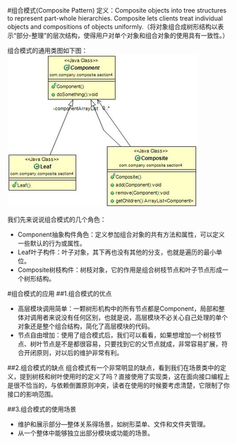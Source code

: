 #组合模式(Composite Pattern) 
定义：Composite objects into tree structures to represent part-whole hierarchies. Composite lets clients treat individual objects and compositions of objects uniformly.（将对象组合成树形结构以表示“部分-整理”的层次结构，使得用户对单个对象和组合对象的使用具有一致性。）  


组合模式的通用类图如下图：  
![Alt text](composite.jpg "组合模式类图")

我们先来说说组合模式的几个角色：

- Component抽象构件角色：定义参加组合对象的共有方法和属性，可以定义一些默认的行为或属性。
- Leaf叶子构件：叶子对象，其下再也没有其他的分支，也就是遍历的最小单位。
- Composite树枝构件：树枝对象，它的作用是组合树枝节点和叶子节点形成一个树形结构。


#组合模式的应用
##1.组合模式的优点
 * 高层模块调用简单：一颗树形机构中的所有节点都是Component，局部和整体对调用者来说没有任何区别，也就是说，高层模块不必关心自己处理的单个对象还是整个组合结构，简化了高层模块的代码。
 * 节点自由增加：使用了组合模式后，我们可以看看，如果想增加一个树枝节点、树叶节点是不是都很容易，只要找到它的父节点就成，非常容易扩展，符合开闭原则，对以后的维护非常有利。


##2.组合模式的缺点 
组合模式有一个非常明显的缺点，看到我们在场景类中的定义，提到树枝和树叶使用时的定义了吗？直接使用了实现类，这在面向接口编程上是很不恰当的，与依赖倒置原则冲突，读者在使用的时候要考虑清楚，它限制了你接口的影响范围。  


##3.组合模式的使用场景
 * 维护和展示部分—整体关系得场景，如树形菜单、文件和文件夹管理。
 * 从一个整体中能够独立出部分模块或功能的场景。
 
